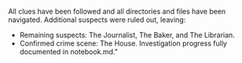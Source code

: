 All clues have been followed and all directories and files have been navigated. Additional suspects were ruled out, leaving:
- Remaining suspects: The Journalist, The Baker, and The Librarian.
- Confirmed crime scene: The House.
Investigation progress fully documented in notebook.md."
